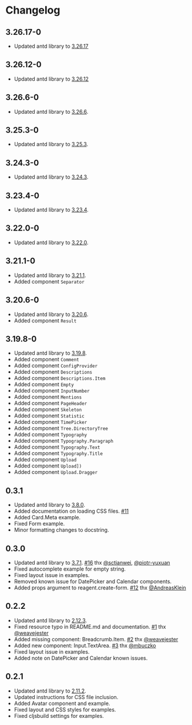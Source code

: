 # Changelog

## 3.26.17-0
* Updated antd library to [3.26.17](https://github.com/ant-design/ant-design/blob/3.x-stable/CHANGELOG.en-US.md#32617)

## 3.26.12-0
* Updated antd library to [3.26.12](https://github.com/ant-design/ant-design/blob/3.x-stable/CHANGELOG.en-US.md#32612)

## 3.26.6-0
* Updated antd library to [3.26.6](https://ant.design/changelog#3.26.6).

## 3.25.3-0
* Updated antd library to [3.25.3](https://ant.design/changelog#3.25.3).

## 3.24.3-0
* Updated antd library to [3.24.3](https://ant.design/changelog#3.24.3).

## 3.23.4-0
* Updated antd library to [3.23.4](https://ant.design/changelog#3.23.4).

## 3.22.0-0
* Updated antd library to [3.22.0](https://ant.design/changelog#3.22.0).

## 3.21.1-0
* Updated antd library to [3.21.1](https://ant.design/changelog#3.21.1).
* Added component `Separator`

## 3.20.6-0
* Updated antd library to [3.20.6](https://ant.design/changelog#3.20.6).
* Added component `Result`

## 3.19.8-0
* Updated antd library to [3.19.8](https://ant.design/changelog#3.19.8).
* Added component `Comment`
* Added component `ConfigProvider`
* Added component `Descriptions`
* Added component `Descriptions.Item`
* Added component `Empty`
* Added component `InputNumber`
* Added component `Mentions`
* Added component `PageHeader`
* Added component `Skeleton`
* Added component `Statistic`
* Added component `TimePicker`
* Added component `Tree.DirectoryTree`
* Added component `Typography`
* Added component `Typography.Paragraph`
* Added component `Typography.Text`
* Added component `Typography.Title`
* Added component `Upload`
* Added component `Upload])`
* Added component `Upload.Dragger`

## 0.3.1
* Updated antd library to [3.8.0](https://ant.design/changelog#3.8.0).
* Added documentation on loading CSS files. [#11](https://github.com/priornix/antizer/issues/11)
* Added Card.Meta example.
* Fixed Form example.
* Minor formatting changes to docstring.

## 0.3.0
* Updated antd library to [3.7.1](https://ant.design/changelog#3.7.1). [#16](https://github.com/priornix/antizer/pull/16) thx [@sctianwei](https://github.com/sctianwei), [@piotr-yuxuan](https://github.com/piotr-yuxuan)
* Fixed autocomplete example for empty string.
* Fixed layout issue in examples.
* Removed known issue for DatePicker and Calendar components.
* Added props argument to reagent.create-form. [#12](https://github.com/priornix/antizer/pull/12)
thx [@AndreasKlein](https://github.com/AndreasKlein)

## 0.2.2
* Updated antd library to [2.12.3](https://ant.design/changelog#2.12.3).
* Fixed resource typo in README.md and documentation. [#1](https://github.com/priornix/antizer/issues/1) thx [@weavejester](https://github.com/weavejester)
* Added missing component: Breadcrumb.Item. [#2](https://github.com/priornix/antizer/issues/2) thx [@weavejester](https://github.com/weavejester)
* Added new component: Input.TextArea. [#3](https://github.com/priornix/antizer/issues/3) thx [@mbuczko](https://github.com/mbuczko)
* Fixed layout issue in examples.
* Added note on DatePicker and Calendar known issues.

## 0.2.1
* Updated antd library to [2.11.2](https://ant.design/changelog#2.11.2).
* Updated instructions for CSS file inclusion.
* Added Avatar component and example.
* Fixed layout and CSS styles for examples.
* Fixed cljsbuild settings for examples.
